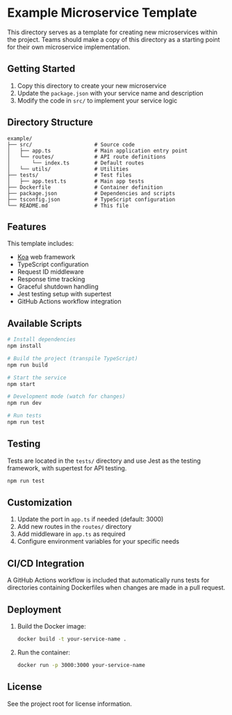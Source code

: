 # Example Microservice Template

This directory serves as a template for creating new microservices within the project. Teams should make a copy of this directory as a starting point for their own microservice implementation.

## Getting Started

1. Copy this directory to create your new microservice
2. Update the `package.json` with your service name and description
3. Modify the code in `src/` to implement your service logic

## Directory Structure

```
example/
├── src/                    # Source code
│   ├── app.ts              # Main application entry point
│   └── routes/             # API route definitions
│       └── index.ts        # Default routes
│   └── utils/              # Utilities
├── tests/                  # Test files
│   ├── app.test.ts         # Main app tests
├── Dockerfile              # Container definition
├── package.json            # Dependencies and scripts
├── tsconfig.json           # TypeScript configuration
└── README.md               # This file
```

## Features

This template includes:

- [Koa](https://koajs.com/) web framework
- TypeScript configuration
- Request ID middleware
- Response time tracking
- Graceful shutdown handling
- Jest testing setup with supertest
- GitHub Actions workflow integration

## Available Scripts

```bash
# Install dependencies
npm install

# Build the project (transpile TypeScript)
npm run build

# Start the service
npm start

# Development mode (watch for changes)
npm run dev

# Run tests
npm run test
```

## Testing

Tests are located in the `tests/` directory and use Jest as the testing framework, with supertest for API testing.

```bash
npm run test
```

## Customization

1. Update the port in `app.ts` if needed (default: 3000)
2. Add new routes in the `routes/` directory
3. Add middleware in `app.ts` as required
4. Configure environment variables for your specific needs

## CI/CD Integration

A GitHub Actions workflow is included that automatically runs tests for directories containing Dockerfiles when changes are made in a pull request.

## Deployment

1. Build the Docker image:
   ```bash
   docker build -t your-service-name .
   ```

2. Run the container:
   ```bash
   docker run -p 3000:3000 your-service-name
   ```

## License

See the project root for license information.